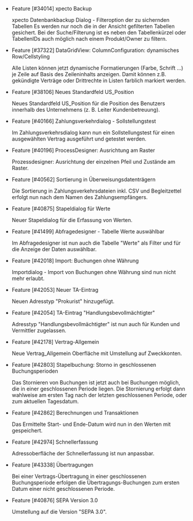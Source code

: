 * Feature [#34014] xpecto Backup

  xpecto Datenbankbackup Dialog - Filteroption der zu sichernden Tabellen
  Es werden nur noch die in der Ansicht gefilterten Tabellen gesichert. Bei der Suche/Filterung ist es neben den Tabellenkürzel oder    TabellenIDs auch möglich nach einem Produkt/Owner zu filtern.

* Feature [#37322] DataGridView: ColumnConfiguration: dynamisches Row/Cellstyling

   Alle Listen können jetzt dynamische Formatierungen (Farbe, Schrift ...) je Zeile auf Basis des Zeileninhalts anzeigen.
   Damit können z.B. gekündigte Verträge oder Drittrechte in Listen farblich markiert werden.
   
* Feature [#38106] Neues Standardfeld US_Position

   Neues Standardfeld US_Position für die Position des Benutzers innerhalb des Unternehmens (z. B. Leiter Kundenbetreuung).
   
* Feature [#40166] Zahlungsverkehrdialog - Sollstellungstest

   Im Zahlungsverkehrsdialog kann nun ein Sollstellungstest für einen ausgewählten Vertrag ausgeführt und getestet werden.
   
* Feature [#40196] ProcessDesigner: Ausrichtung am Raster

  Prozessdesigner: Ausrichtung der einzelnen Pfeil und Zustände am Raster.
  
* Feature [#40562] Sortierung in Überweisungsdatenträgern

  Die Sortierung in Zahlungsverkehrsdateien inkl. CSV und Begleitzettel erfolgt nun nach dem Namen des Zahlungsempfängers.
  
* Feature [#40875] Stapeldialog für Werte

  Neuer Stapeldialog für die Erfassung von Werten.
  
* Feature [#41499] Abfragedesigner - Tabelle Werte auswählbar

  Im Abfragedesigner ist nun auch die Tabelle "Werte" als Filter und für die Anzeige der Daten auswählbar.
  
* Feature [#42018] Import: Buchungen ohne Währung

  Importdialog - Import von Buchungen ohne Währung sind nun nicht mehr erlaubt.
  
* Feature [#42053] Neuer TA-Eintrag

  Neuen Adresstyp "Prokurist" hinzugefügt.
  
* Feature [#42054] TA-Eintrag "Handlungsbevollmächtigter"

  Adresstyp "Handlungsbevollmächtigter" ist nun auch für Kunden und Vermittler zugelassen.
  
* Feature [#42178] Vertrag-Allgemein

  Neue Vertrag_Allgemein Oberfläche mit Umstellung auf Zweckkonten.
  
* Feature [#42803] Stapelbuchung: Storno in geschlossenen Buchungsperioden

  Das Stornieren von Buchungen ist jetzt auch bei Buchungen möglich, die in einer geschlossenen Periode liegen. Die Stornierung erfolgt   dann wahlweise am ersten Tag nach der letzten geschlossenen Periode, oder zum aktuellen Tagesdatum.
  
* Feature [#42862] Berechnungen und Transaktionen

  Das Ermittelte Start- und Ende-Datum wird nun in den Werten mit gespeichert.
  
* Feature [#42974] Schnellerfassung

  Adressoberfläche der Schnellerfassung ist nun anpassbar.
  
* Feature [#43338] Übertragungen

  Bei einer Vertrags-Übertragung in einer geschlossenen Buchungsperiode erfolgen die Übertragungs-Buchungen zum ersten Datum einer nicht    geschlossenen Periode.
  
* Feature [#40876] SEPA Version 3.0
 
  Umstellung auf die Version "SEPA 3.0". 
